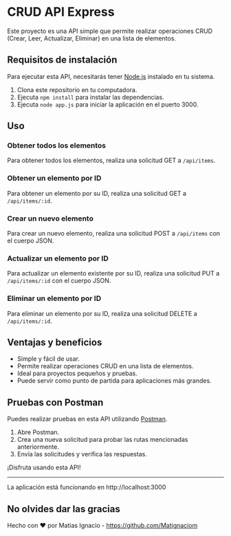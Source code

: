 # CRUD API Express

Este proyecto es una API simple que permite realizar operaciones CRUD (Crear, Leer, Actualizar, Eliminar) en una lista de elementos. 

## Requisitos de instalación

Para ejecutar esta API, necesitarás tener [Node.js](https://nodejs.org/) instalado en tu sistema.

1. Clona este repositorio en tu computadora.
2. Ejecuta `npm install` para instalar las dependencias.
3. Ejecuta `node app.js` para iniciar la aplicación en el puerto 3000.

## Uso

### Obtener todos los elementos

Para obtener todos los elementos, realiza una solicitud GET a `/api/items`.

### Obtener un elemento por ID

Para obtener un elemento por su ID, realiza una solicitud GET a `/api/items/:id`.

### Crear un nuevo elemento

Para crear un nuevo elemento, realiza una solicitud POST a `/api/items` con el cuerpo JSON.

### Actualizar un elemento por ID

Para actualizar un elemento existente por su ID, realiza una solicitud PUT a `/api/items/:id` con el cuerpo JSON.

### Eliminar un elemento por ID

Para eliminar un elemento por su ID, realiza una solicitud DELETE a `/api/items/:id`.

## Ventajas y beneficios

- Simple y fácil de usar.
- Permite realizar operaciones CRUD en una lista de elementos.
- Ideal para proyectos pequeños y pruebas.
- Puede servir como punto de partida para aplicaciones más grandes.

## Pruebas con Postman

Puedes realizar pruebas en esta API utilizando [Postman](https://www.postman.com/).

1. Abre Postman.
2. Crea una nueva solicitud para probar las rutas mencionadas anteriormente.
3. Envía las solicitudes y verifica las respuestas.

¡Disfruta usando esta API!

---

La aplicación está funcionando en http://localhost:3000

## No olvides dar las gracias

Hecho con ❤️ por Matias Ignacio - https://github.com/Matignaciom
